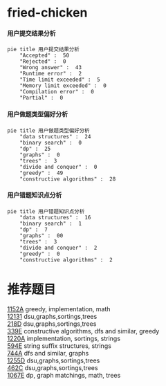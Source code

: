 # fried-chicken

<!-- tabs:start -->



#### **用户提交结果分析**

```mermaid
pie title 用户提交结果分析
    "Accepted" :  50
    "Rejected" :  0
    "Wrong answer" :  43
    "Runtime error" :  2
    "Time limit exceeded" :  5
    "Memory limit exceeded" :  0
    "Compilation error" :  0
    "Partial" :  0
```

#### **用户做题类型偏好分析**

```mermaid
pie title 用户做题类型偏好分析
    "data structures" :  24
    "binary search" :  0
    "dp" :  25
    "graphs" :  0
    "trees" :  3
    "divide and conquer" :  0
    "greedy" :  49
    "constructive algorithms" :  28
```
#### **用户错题知识点分析**

```mermaid
pie title 用户错题知识点分析
    "data structures" :  16
    "binary search" :  1
    "dp" :  7
    "graphs" :  00
    "trees" :  3
    "divide and conquer" :  2
    "greedy" :  0
    "constructive algorithms" :  2
```



<!-- tabs:end -->
# 推荐题目
[1152A](https://codeforces.com/contest/1152/problem/A)		greedy,
                        implementation,
                        math		  
[12131](https://codeforces.com/contest/1213/problem/1)		dsu,graphs,sortings,trees		  
[218D](https://codeforces.com/contest/218/problem/D)		dsu,graphs,sortings,trees		  
[339E](https://codeforces.com/contest/339/problem/E)		constructive algorithms,
                        dfs and similar,
                        greedy		  
[1220A](https://codeforces.com/contest/1220/problem/A)		implementation,
                        sortings,
                        strings		  
[594E](https://codeforces.com/contest/594/problem/E)		string suffix structures,
                        strings		  
[744A](https://codeforces.com/contest/744/problem/A)		dfs and similar,
                        graphs		  
[1255D](https://codeforces.com/contest/1255/problem/D)		dsu,graphs,sortings,trees		  
[462C](https://codeforces.com/contest/462/problem/C)		dsu,graphs,sortings,trees		  
[1067E](https://codeforces.com/contest/1067/problem/E)		dp,
                        graph matchings,
                        math,
                        trees		  
